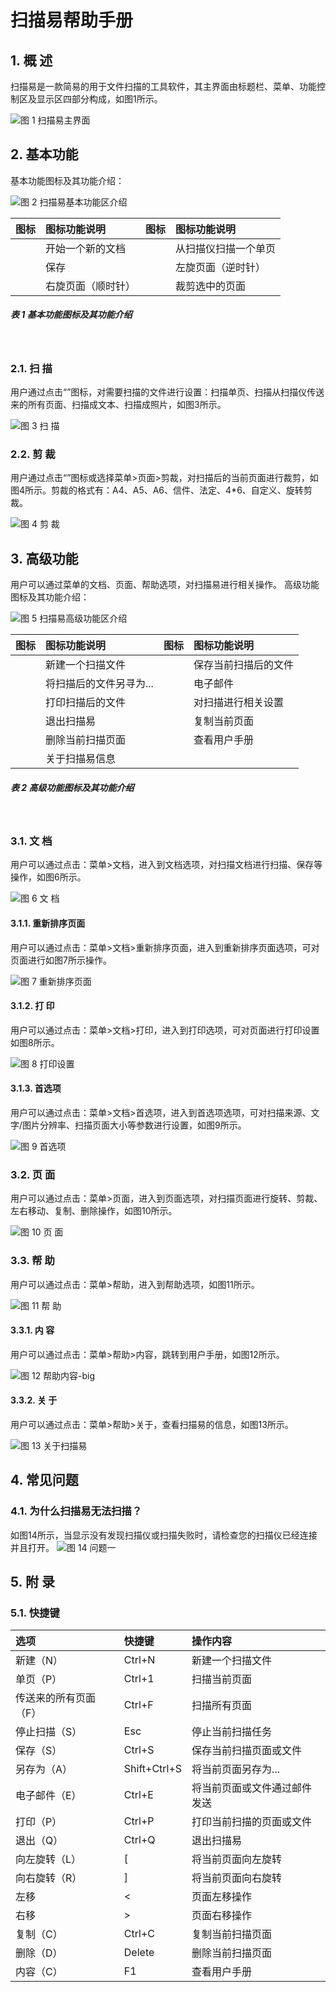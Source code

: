 # 扫描易帮助手册

## 1. 概 述
扫描易是一款简易的用于文件扫描的工具软件，其主界面由标题栏、菜单、功能控制区及显示区四部分构成，如图1所示。

![图 1 扫描易主界面](image/1.png)
<br>
## 2. 基本功能
基本功能图标及其功能介绍：

![图 2 扫描易基本功能区介绍](image/2.png)
<br>

|图标	|图标功能说明	|图标|	图标功能说明|
|:-----|:-------|:---------|:----------|
||	开始一个新的文档	||	从扫描仪扫描一个单页
||	保存	||	左旋页面（逆时针）
||	右旋页面（顺时针）	||	裁剪选中的页面

##### 表 1 基本功能图标及其功能介绍
<br>

### 2.1. 扫 描
用户通过点击“”图标，对需要扫描的文件进行设置：扫描单页、扫描从扫描仪传送来的所有页面、扫描成文本、扫描成照片，如图3所示。

![图 3 扫 描](image/3.png)
<br>

### 2.2. 剪 裁
用户通过点击“”图标或选择菜单>页面>剪裁，对扫描后的当前页面进行裁剪，如图4所示。剪裁的格式有：A4、A5、A6、信件、法定、4*6、自定义、旋转剪裁。

![图 4 剪 裁](image/4.png)
<br>

## 3. 高级功能
用户可以通过菜单的文档、页面、帮助选项，对扫描易进行相关操作。
高级功能图标及其功能介绍：

![图 5 扫描易高级功能区介绍](image/5.png)
<br>

|图标|	图标功能说明	|图标|	图标功能说明
| :------------ | :------------ | :------------ | :------------ |
||	新建一个扫描文件	||	保存当前扫描后的文件
||	将扫描后的文件另寻为...||		电子邮件
||	打印扫描后的文件	||	对扫描进行相关设置
||	退出扫描易	||	复制当前页面
||	删除当前扫描页面	||	查看用户手册
||	关于扫描易信息	||||
	
##### 表 2 高级功能图标及其功能介绍
<br>

### 3.1. 文 档
用户可以通过点击：菜单>文档，进入到文档选项，对扫描文档进行扫描、保存等操作，如图6所示。

![图 6 文 档](image/6.png)
<br>

#### 3.1.1. 重新排序页面
用户可以通过点击：菜单>文档>重新排序页面，进入到重新排序页面选项，可对页面进行如图7所示操作。

![图 7 重新排序页面](image/7.png)
<br>

#### 3.1.2. 打 印
用户可以通过点击：菜单>文档>打印，进入到打印选项，可对页面进行打印设置如图8所示。

![图 8 打印设置](image/8.png)
<br>

#### 3.1.3. 首选项
用户可以通过点击：菜单>文档>首选项，进入到首选项选项，可对扫描来源、文字/图片分辨率、扫描页面大小等参数进行设置，如图9所示。

![图 9 首选项](image/9.png)
<br>

### 3.2. 页 面
用户可以通过点击：菜单>页面，进入到页面选项，对扫描页面进行旋转、剪裁、左右移动、复制、删除操作，如图10所示。

![图 10 页 面](image/10.png)
<br>

### 3.3. 帮 助
用户可以通过点击：菜单>帮助，进入到帮助选项，如图11所示。

![图 11 帮 助](image/11.png)
<br>

#### 3.3.1. 内 容
用户可以通过点击：菜单>帮助>内容，跳转到用户手册，如图12所示。

![图 12 帮助内容-big](image/12.png)
<br>

#### 3.3.2. 关 于
用户可以通过点击：菜单>帮助>关于，查看扫描易的信息，如图13所示。

![图 13 关于扫描易](image/13.png)
<br>

## 4. 常见问题
### 4.1. 为什么扫描易无法扫描？
如图14所示，当显示没有发现扫描仪或扫描失败时，请检查您的扫描仪已经连接并且打开。
![图 14 问题一](image/14.png)
<br>

## 5. 附 录
### 5.1. 快捷键

|选项	|快捷键|	操作内容
 |:------------ | :------------ | :------------ |
|新建（N）|	Ctrl+N|	新建一个扫描文件
|单页（P）|	Ctrl+1|	扫描当前页面
|传送来的所有页面（F）|	Ctrl+F|	扫描所有页面
|停止扫描（S）|	Esc	|停止当前扫描任务
|保存（S）|	Ctrl+S	|保存当前扫描页面或文件
|另存为（A）|	Shift+Ctrl+S	|将当前页面另存为...
|电子邮件（E）|	Ctrl+E	|将当前页面或文件通过邮件发送
|打印（P）|	Ctrl+P	|打印当前扫描的页面或文件
|退出（Q）|	Ctrl+Q	|退出扫描易
|向左旋转（L）|	[	|将当前页面向左旋转
|向右旋转（R）|	]	|将当前页面向右旋转
|左移	|<	|页面左移操作
|右移	|>	|页面右移操作
|复制（C）|	Ctrl+C	|复制当前扫描页面
|删除（D）|	Delete	|删除当前扫描页面
|内容（C）|	F1	|查看用户手册

<br>
